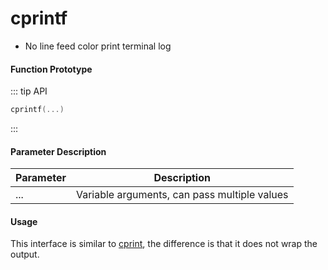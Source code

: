 
# cprintf

- No line feed color print terminal log

#### Function Prototype

::: tip API
```lua
cprintf(...)
```
:::


#### Parameter Description

| Parameter | Description |
|-----------|-------------|
| ... | Variable arguments, can pass multiple values |

#### Usage

This interface is similar to [cprint](/api/scripts/builtin-modules/cprint), the difference is that it does not wrap the output.
